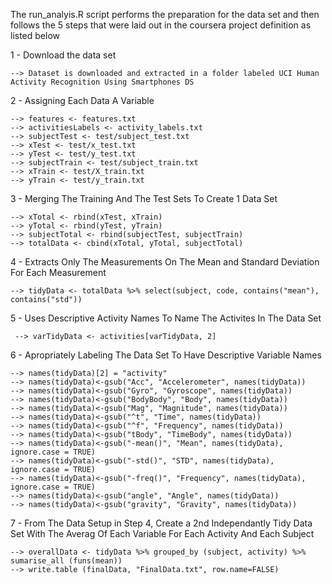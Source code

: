 The run_analyis.R script performs the preparation for the data set and then follows the 5 steps that were laid out in the coursera project definition as listed below


1 - Download the data set 

    --> Dataset is downloaded and extracted in a folder labeled UCI Human Activity Recognition Using Smartphones DS


2 - Assigning Each Data A Variable
   
    --> features <- features.txt
    --> activitiesLabels <- activity_labels.txt
    --> subjectTest <- test/subject_test.txt
    --> xTest <- test/x_test.txt
    --> yTest <- test/y_test.txt
    --> subjectTrain <- test/subject_train.txt
    --> xTrain <- test/X_train.txt
    --> yTrain <- test/y_train.txt
  
  
3 - Merging The Training And The Test Sets To Create 1 Data Set
    
    --> xTotal <- rbind(xTest, xTrain)
    --> yTotal <- rbind(yTest, yTrain)
    --> subjectTotal <- rbind(subjectTest, subjectTrain) 
    --> totalData <- cbind(xTotal, yTotal, subjectTotal)
   
   
4 - Extracts Only The Measurements On The Mean and Standard Deviation For Each Measurement
    
    --> tidyData <- totalData %>% select(subject, code, contains("mean"), contains("std"))


5 - Uses Descriptive Activity Names To Name The Activites In The Data Set 
     
     --> varTidyData <- activities[varTidyData, 2]
    

6 - Apropriately Labeling The Data Set To Have Descriptive Variable Names
    
    --> names(tidyData)[2] = "activity"
    --> names(tidyData)<-gsub("Acc", "Accelerometer", names(tidyData))
    --> names(tidyData)<-gsub("Gyro", "Gyroscope", names(tidyData))
    --> names(tidyData)<-gsub("BodyBody", "Body", names(tidyData))
    --> names(tidyData)<-gsub("Mag", "Magnitude", names(tidyData))
    --> names(tidyData)<-gsub("^t", "Time", names(tidyData))
    --> names(tidyData)<-gsub("^f", "Frequency", names(tidyData))
    --> names(tidyData)<-gsub("tBody", "TimeBody", names(tidyData))
    --> names(tidyData)<-gsub("-mean()", "Mean", names(tidyData), ignore.case = TRUE)
    --> names(tidyData)<-gsub("-std()", "STD", names(tidyData), ignore.case = TRUE)
    --> names(tidyData)<-gsub("-freq()", "Frequency", names(tidyData), ignore.case = TRUE)
    --> names(tidyData)<-gsub("angle", "Angle", names(tidyData))
    --> names(tidyData)<-gsub("gravity", "Gravity", names(tidyData))

7 - From The Data Setup in Step 4, Create a 2nd Independantly Tidy Data Set With The Averag Of Each Variable For Each Activity And Each Subject

    --> overallData <- tidyData %>% grouped_by (subject, activity) %>% sumarise_all (funs(mean))
    --> write.table (finalData, "FinalData.txt", row.name=FALSE)
